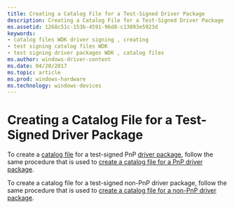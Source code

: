 ```yaml
---
title: Creating a Catalog File for a Test-Signed Driver Package
description: Creating a Catalog File for a Test-Signed Driver Package
ms.assetid: 1268c51c-153b-4591-96d8-c13893e5923d
keywords:
- catalog files WDK driver signing , creating
- test signing catalog files WDK
- test signing driver packages WDK , catalog files
ms.author: windows-driver-content
ms.date: 04/20/2017
ms.topic: article
ms.prod: windows-hardware
ms.technology: windows-devices
---
```


# Creating a Catalog File for a Test-Signed Driver Package


To create a [catalog file](catalog-files.md) for a test-signed PnP [driver package](driver-packages.md), follow the same procedure that is used to [create a catalog file for a PnP driver package](creating-a-catalog-file-for-a-pnp-driver-package.md).

To create a catalog file for a test-signed non-PnP driver package, follow the same procedure that is used to [create a catalog file for a non-PnP driver package](creating-a-catalog-file-for-a-non-pnp-driver-package.md).

 

 





